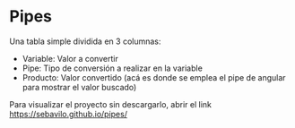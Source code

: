 # Pipes

Una tabla simple dividida en 3 columnas:
  * Variable: Valor a convertir
  * Pipe: Tipo de conversión a realizar en la variable
  * Producto: Valor convertido (acá es donde se emplea el pipe de angular para mostrar el valor buscado)
  
Para visualizar el proyecto sin descargarlo, abrir el link https://sebavilo.github.io/pipes/
